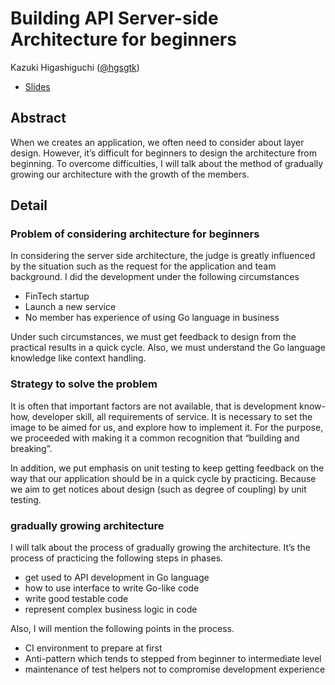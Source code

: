 # Building API Server-side Architecture for beginners

Kazuki Higashiguchi ([@hgsgtk](https://github.com/hgsgtk))

* [Slides](slides.pdf)

## Abstract

When we creates an application, we often need to consider about layer design. However, it’s difficult for beginners to design the architecture from beginning. To overcome difficulties, I will talk about the method of gradually growing our architecture with the growth of the members.

## Detail
### Problem of considering architecture for beginners 

In considering the server side architecture, the judge is greatly influenced by the situation such as the request for the application and team background.
I did the development under the following circumstances

- FinTech startup
- Launch a new service
- No member has experience of using Go language in business

Under such circumstances, we must get feedback to design from the practical results in a quick cycle. 
Also, we must understand the Go language knowledge like context handling.

### Strategy to solve the problem 

It is often that important factors are not available, that is development know-how, developer skill, all requirements of service.
It is necessary to set the image to be aimed for us, and explore how to implement it.
For the purpose, we proceeded with making it a common recognition that “building and breaking”.

In addition, we put emphasis on unit testing to keep getting feedback on the way that our application should be in a quick cycle by practicing.  Because we aim to get notices about design (such as degree of coupling) by unit testing.

### gradually growing architecture 
I will talk about the process of gradually growing the architecture. It’s the process of practicing the following steps in phases.

- get used to API development in Go language
- how to use interface to write Go-like code
- write good testable code
- represent complex business logic in code

Also, I will mention the following points in the process.

- CI environment to prepare at first
- Anti-pattern which tends to stepped from beginner to intermediate level
- maintenance of test helpers not to compromise development experience
